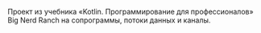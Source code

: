 Проект из учебника «Kotlin. Программирование для профессионалов» Big Nerd Ranch на сопрограммы, потоки данных и каналы.